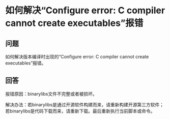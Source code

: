 # 如何解决“Configure error: C compiler cannot create executables”报错<a name="ZH-CN_TOPIC_0289899543"></a>

## 问题<a name="zh-cn_topic_0283136296_section8138144317480"></a>

如何解决版本编译时出现的“Configure error: C compiler cannot create executables”报错。

## 回答<a name="zh-cn_topic_0283136296_section09254965110"></a>

报错原因：binarylibs文件不完整或者被损坏。

解决办法：若binarylibs是通过开源软件构建而来，请重新构建开源第三方软件；若binarylibs是代码下载而来，请重新下载。最后重新执行当前脚本或命令。

